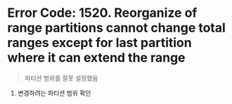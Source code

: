 Error Code: 1520. Reorganize of range partitions cannot change total ranges except for last partition where it can extend the range
===
>파티션 범위를 잘못 설정했음

1. 변경하려는 파티션 범위 확인
